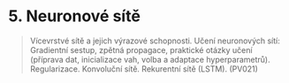 # 5. Neuronové sítě

> Vícevrstvé sítě a jejich výrazové schopnosti. Učení neuronových sítí: Gradientní sestup, zpětná propagace, praktické otázky učení (příprava dat, inicializace vah, volba a adaptace hyperparametrů). Regularizace. Konvoluční sítě. Rekurentní sítě (LSTM). (PV021)